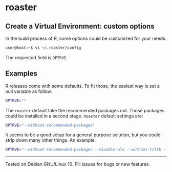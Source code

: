 # roaster

## Create a Virtual Environment: custom options

In the build process of R, some options could be customized for your needs.

```bash
user@host:~$ vi ~/.roaster/config
```
The requested field is `OPTRVE`.

## Examples

R releases come with some defaults. To fit those, the easiest way is
set a null variable as follow:

```bash
OPTRVE=""
```

The `roaster` default take the recommended packages out. Those packages
could be installed in a second stage. `Roaster` default settings are:

```bash
OPTRVE="--without-recommended-packages"
```

It seems to be a good setup for a general purpose solution, but
you could strip down many other things. An example:

```bash
OPTRVE="--without-recommended-packages --disable-nls --without-tcltk --without-x"
```


---
Tested on Debian GNU/Linux 10. Fill issues for bugs or new features.
